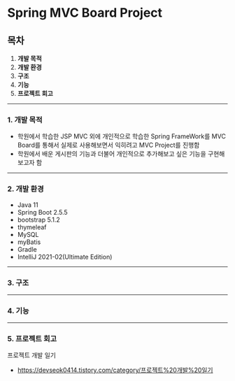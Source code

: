 # Spring MVC Board Project

## 목차
1. **개발 목적**
2. **개발 환경**
3. **구조**
4. **기능**
5. **프로젝트 회고**
---
### 1. 개발 목적

- 학원에서 학습한 JSP MVC 외에 개인적으로 학습한 Spring FrameWork를 MVC Board를 통해서 실제로 사용해보면서 익히려고 MVC Project를 진행함
- 학원에서 배운 게시판의 기능과 더불어 개인적으로 추가해보고 싶은 기능을 구현해보고자 함
---
### 2. 개발 환경

- Java 11
- Spring Boot 2.5.5
- bootstrap 5.1.2
- thymeleaf
- MySQL
- myBatis
- Gradle
- IntelliJ 2021-02(Ultimate Edition)


---
### 3. 구조


---
### 4. 기능


---
### 5. 프로젝트 회고
프로젝트 개발 일기
- https://devseok0414.tistory.com/category/프로젝트%20개발%20일기